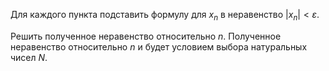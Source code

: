 Для каждого пункта подставить формулу для $x_n$ в неравенство $|x_n| < \varepsilon$.

Решить полученное неравенство относительно $n$. Полученное неравенство относительно $n$ и будет условием выбора натуральных чисел $N$.